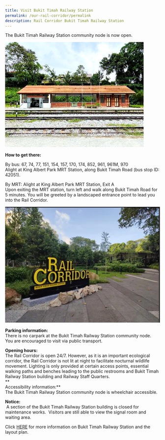 ```yaml
---
title: Visit Bukit Timah Railway Station
permalink: /our-rail-corridor/permalink
description: Rail Corridor Bukit Timah Railway Station
---
```

The Bukit Timah Railway Station community node is now open.

![rc btrs](/images/BTRS.png)

**How to get there:**

  
By bus: 67, 74, 77, 151, 154, 157, 170, 174, 852, 961, 961M, 970  
Alight at King Albert Park MRT Station, along Bukit Timah Road (bus stop ID: 42051).  
  
By MRT: Alight at King Albert Park MRT Station, Exit A  
Upon exiting the MRT station, turn left and walk along Bukit Timah Road for 5 minutes. You will be greeted by a landscaped entrance point to lead you into the Rail Corridor.

![rc entrance](/images/RC%20Entrance.png)

**Parking information:**  
There is no carpark at the Bukit Timah Railway Station community node. You are encouraged to visit via public transport.  
  
**Opening hours:**  
The Rail Corridor is open 24/7. However, as it is an important ecological corridor, the Rail Corridor is not lit at night to facilitate nocturnal wildlife movement. Lighting is only provided at certain access points, essential walking paths and benches leading to the public restrooms and Bukit Timah Railway Station building and Railway Staff Quarters.   
**  
Accessibility information:**  
The Bukit Timah Railway Station community node is wheelchair accessible.

**Notice:**  
 A section of the Bukit Timah Railway Station building is closed for maintenance works.  Visitors are still able to view the signal room and waiting area.

Click [HERE](https://www.nparks.gov.sg/railcorridor/opening-of-bukit-timah-railway-station) for more information on Bukit Timah Railway Station and the layout plan.